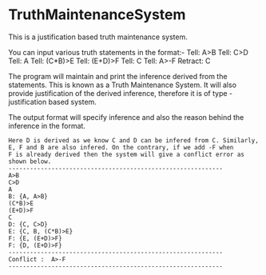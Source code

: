 # TruthMaintenanceSystem


This is a justification based truth maintenance system.

You can input various truth statements in the format:-
    Tell: A>B
    Tell: C>D
    Tell: A
    Tell: (C*B)>E
    Tell: (E+D)>F
    Tell: C
    Tell: A>-F
    Retract: C
    
The program will maintain and print the inference derived from the statements. This is known as a Truth Maintenance System.
It will also provide justification of the derived inference, therefore it is of type - justification based system.
    
The output format will specify inference and also the reason behind the inference in the format.

    Here D is derived as we know C and D can be infered from C. Similarly, E, F and B are also infered. On the contrary, if we add -F when 
    F is already derived then the system will give a conflict error as shown below.
    ------------------------------------------------------------
    A>B
    C>D
    A
    B: {A, A>B}
    (C*B)>E
    (E+D)>F
    C
    D: {C, C>D}
    E: {C, B, (C*B)>E}
    F: {E, (E+D)>F}
    F: {D, (E+D)>F}
    ------------------------------------------------------------
    Conflict :	A>-F
    ------------------------------------------------------------
   
